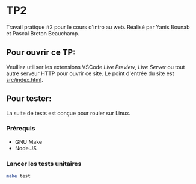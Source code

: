 # TP2

Travail pratique #2 pour le cours d'intro au web.
Réalisé par Yanis Bounab et Pascal Breton Beauchamp.

## Pour ouvrir ce TP:

Veuillez utiliser les extensions VSCode *Live Preview*, *Live Server* ou tout autre serveur HTTP pour ouvrir ce site.
Le point d'entrée du site est [src/index.html](src/index.html).



## Pour tester:

La suite de tests est conçue pour rouler sur Linux.

### Prérequis

- GNU Make
- Node.JS

### Lancer les tests unitaires

```sh
make test
```
